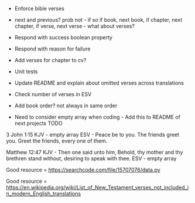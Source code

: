 * Enforce bible verses

* next and previous? prob not - if so if book, next book, if chapter, next chapter, if verse, next verse - what about verses?

* Respond with success boolean property

* Respond with reason for failure

* Add verses for chapter to cv?

* Unit tests

* Update README and explain about omitted verses across translations

* Check number of verses in ESV

* Add book order? not always in same order

* Need to consider empty array when coding - Add this to README of next projects TODO

3 John 1:15
KJV - empty array
ESV - Peace be to you. The friends greet you. Greet the friends, every one of them.

Matthew 12:47
KJV - Then one said unto him, Behold, thy mother and thy brethren stand without, desiring to speak with thee.
ESV - empty array

Good resource = https://searchcode.com/file/15707076/data.py

Good resource = https://en.wikipedia.org/wiki/List_of_New_Testament_verses_not_included_in_modern_English_translations
